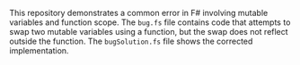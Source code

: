 This repository demonstrates a common error in F# involving mutable variables and function scope.  The `bug.fs` file contains code that attempts to swap two mutable variables using a function, but the swap does not reflect outside the function. The `bugSolution.fs` file shows the corrected implementation.